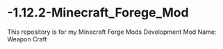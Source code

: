 # -1.12.2-Minecraft_Forege_Mod
This repository is for my Minecraft Forge Mods Development
Mod Name: Weapon Craft
